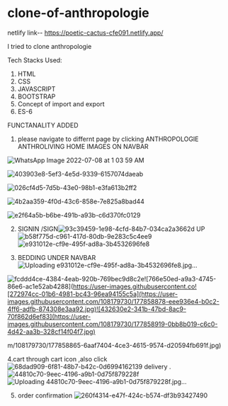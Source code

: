 # clone-of-anthropologie

netlify link--       https://poetic-cactus-cfe091.netlify.app/

I tried to clone anthropologie 

Tech Stacks Used:
1. HTML
2. CSS
3. JAVASCRIPT
4. BOOTSTRAP
5. Concept of import and export
6. ES-6

FUNCTANALITY ADDED

1.  please  navigate to differnt page by clicking ANTHROPOLOGIE ANTHROLIVING HOME IMAGES ON NAVBAR 

![WhatsApp Image 2022-07-08 at 1 03 59 AM](https://user-images.githubusercontent.com/108179730/177857980-81fa1644-a150-43f7-ade0-966cbd9153e5.jpeg)

![403903e8-5ef3-4e5d-9339-6157074daeab](https://user-images.githubusercontent.com/108179730/177858248-dc8ed1a6-450d-4661-bdc8-360120ae7cef.jpg)

![026cf4d5-7d5b-43e0-98b1-e3fa613b2ff2](https://user-images.githubusercontent.com/108179730/177858401-d456b5fe-0da7-46a4-8f3a-28c144f8b75a.jpg)

![4b2aa359-4f0d-43c6-858e-7e825a8bad44](https://user-images.githubusercontent.com/108179730/177858426-a28f012c-4c1b-4f65-9257-860510ab0b23.jpg)

![e2f64a5b-b6be-491b-a93b-c6d370fc0129](https://user-images.githubusercontent.com/108179730/177858447-092d0dcc-e99d-4781-b664-4e6ed4f50524.jpg)


2. SIGNIN /SIGN![93c39459-1e98-4cfd-84b7-034ca2a3662d](https://user-images.githubusercontent.com/108179730/177858556-5fe30fec-3a5a-4472-b61e-e8cce28ef88b.jpg)
UP ![b58f775d-c961-417d-80db-9e283c5c4ee9](https://user-images.githubusercontent.com/108179730/177858623-1b30cfbf-8972-4784-89c3-9ddf37ebffab.jpg)
![e931012e-cf9e-495f-ad8a-3b4532696fe8](https://user-images.githubusercontent.com/108179730/177858779-a32538a9-d74c-484c-aed7-3e12a0214e2a.jpg)

3. BEDDING UNDER NAVBAR
![Uploading e931012e-cf9e-495f-ad8a-3b4532696fe8.jpg…]()

![fcddd4ce-4384-4eab-920b-769bec9d8c2e](https://user-images.githubusercontent.com/108179730/177858849-861b3e7d-6385-4361-8b11-e3f67d0d4174.jpg)![766e50ed-a9a3-4745-86e6-ac1e52ab4288](https://user-images.githubusercontent.co![272974cc-01b6-4981-bc43-96ea94155c5a](https://user-images.githubusercontent.com/108179730/177858878-eee936e4-b0c2-4ff6-adfb-874308e3aa92.jpg)![432630e2-341b-47bd-8ac9-70f862d6ef83](https://user-images.githubusercontent.com/108179730/177858919-0bb8b019-c6c0-4d42-aa3b-328cf14f04f7.jpg)



m/108179730/177858865-6aaf7404-4ce3-4615-9574-d20594fb691f.jpg)


4.cart through cart icon ,also click![68dad909-6f81-48b7-b42c-0d6994162139](https://user-images.githubusercontent.com/108179730/177859016-0db70734-e321-465b-96e1-f810719e467a.jpg)
 delivery .
![44810c70-9eec-4196-a9b1-0d75f879228f](https://user-images.githubusercontent.com/108179730/177859053-72ad6a57-849e-455a-b91f-ea9d4dd247d2.jpg)
![Uploading 44810c70-9eec-4196-a9b1-0d75f879228f.jpg…]()

5. order confirmation 
![260f4314-e47f-424c-b574-df3b93427490](https://user-images.githubusercontent.com/108179730/177859123-5e73e54d-c9b6-45d1-a43e-d7cee6428e65.jpg)




